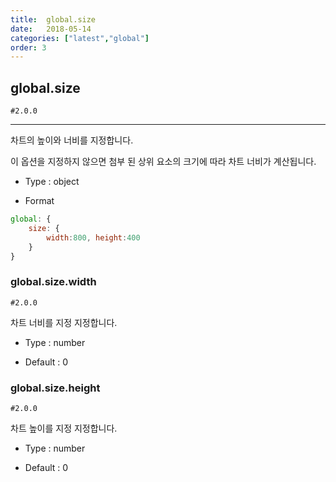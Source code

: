 ```yaml
---
title:  global.size
date:   2018-05-14
categories: ["latest","global"]
order: 3
---
```


## global.size

`#2.0.0`

---

차트의 높이와 너비를 지정합니다.

이 옵션을 지정하지 않으면 첨부 된 상위 요소의 크기에 따라 차트 너비가 계산됩니다.

* Type : object

* Format
```javascript
global: {
    size: { 
        width:800, height:400
    }
}
```

### global.size.width 

`#2.0.0`

차트 너비를 지정 지정합니다.

* Type : number

* Default : 0

### global.size.height

`#2.0.0`

차트 높이를 지정 지정합니다.

* Type : number

* Default : 0
